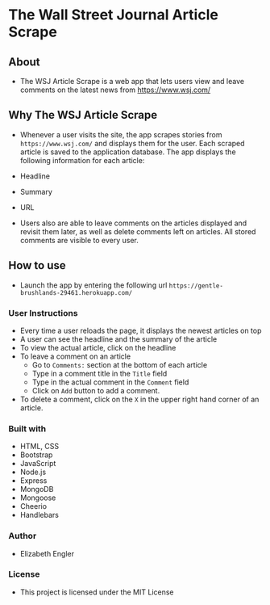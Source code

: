 # The Wall Street Journal Article Scrape

## About
* The WSJ Article Scrape is a web app that lets users view and leave comments on the latest news from https://www.wsj.com/

## Why The WSJ Article Scrape
*  Whenever a user visits the site, the app scrapes stories from ```https://www.wsj.com/``` and displays them for the user. Each scraped article is saved to the application database. The app displays the following information for each article:

 * Headline 
 * Summary 
 * URL 

* Users also are able to leave comments on the articles displayed and revisit them later, as well as delete comments left on articles. All stored comments are visible to every user.

## How to use 
*  Launch the app by entering the following url ```https://gentle-brushlands-29461.herokuapp.com/```

### User Instructions
* Every time a user reloads the page, it displays the newest articles on top
* A user can see the headline and the summary of the article
* To view the actual article, click on the headline 
* To leave a comment on an article 
    * Go to ```Comments:``` section at the bottom of each article
    * Type in a comment title in the ```Title``` field
    * Type in the actual comment in the ```Comment``` field   
    * Click on ```Add``` button to add a comment.
* To delete a comment, click on the ```X``` in the upper right hand corner of an article.

### Built with
* HTML, CSS
* Bootstrap
* JavaScript
* Node.js
* Express
* MongoDB
* Mongoose
* Cheerio
* Handlebars

### Author
* Elizabeth Engler

### License
* This project is licensed under the MIT License

